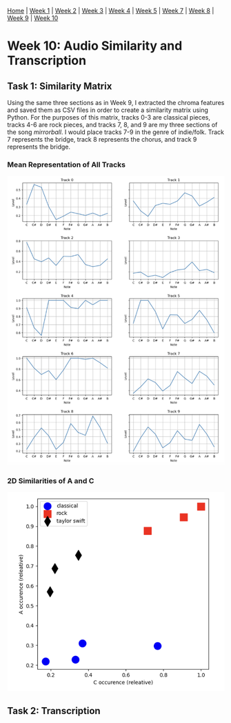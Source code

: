 [Home](README.md) | [Week 1](week1.md) | [Week 2](week2.md) | [Week 3](week3.md) | [Week 4](week4.md) | [Week 5](week5.md) | [Week 7](week7.md) | [Week 8](week8.md) | [Week 9](week9.md) | [Week 10](week10.md)

# Week 10: Audio Similarity and Transcription
## Task 1: Similarity Matrix
Using the same three sections as in Week 9, I extracted the chroma features and saved them as CSV files in order to create a similarity matrix using Python. For the purposes of this matrix, tracks 0-3 are classical pieces, tracks 4-6 are rock pieces, and tracks 7, 8, and 9 are my three sections of the song *mirrorball*. I would place tracks 7-9 in the genre of indie/folk. Track 7 represents the bridge, track 8 represents the chorus, and track 9 represents the bridge. 
### Mean Representation of All Tracks
![Mean Representation](data/week10/mean_vector.png)
### 2D Similarities of A and C
![2D A vs C](data/week10/2d_a_vs_c.png)

## Task 2: Transcription
